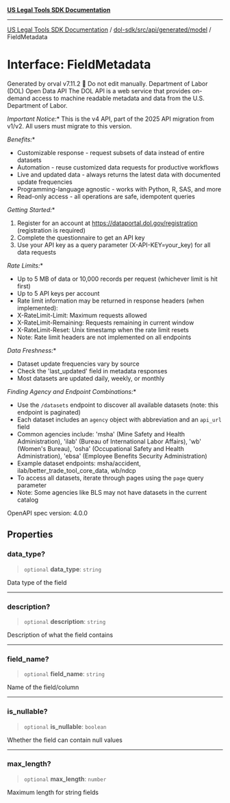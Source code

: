 [**US Legal Tools SDK Documentation**](../../../../../../README.md)

***

[US Legal Tools SDK Documentation](../../../../../../README.md) / [dol-sdk/src/api/generated/model](../README.md) / FieldMetadata

# Interface: FieldMetadata

Generated by orval v7.11.2 🍺
Do not edit manually.
Department of Labor (DOL) Open Data API
The DOL API is a web service that provides on-demand access to machine readable metadata and data from the U.S. Department of Labor.

*Important Notice:** This is the v4 API, part of the 2025 API migration from v1/v2. All users must migrate to this version.

*Benefits:**
- Customizable response - request subsets of data instead of entire datasets
- Automation - reuse customized data requests for productive workflows  
- Live and updated data - always returns the latest data with documented update frequencies
- Programming-language agnostic - works with Python, R, SAS, and more
- Read-only access - all operations are safe, idempotent queries

*Getting Started:**
1. Register for an account at https://dataportal.dol.gov/registration (registration is required)
2. Complete the questionnaire to get an API key
3. Use your API key as a query parameter (X-API-KEY=your_key) for all data requests

*Rate Limits:**
- Up to 5 MB of data or 10,000 records per request (whichever limit is hit first)
- Up to 5 API keys per account
- Rate limit information may be returned in response headers (when implemented):
 - X-RateLimit-Limit: Maximum requests allowed
 - X-RateLimit-Remaining: Requests remaining in current window
 - X-RateLimit-Reset: Unix timestamp when the rate limit resets
 - Note: Rate limit headers are not implemented on all endpoints

*Data Freshness:**
- Dataset update frequencies vary by source
- Check the 'last_updated' field in metadata responses
- Most datasets are updated daily, weekly, or monthly

*Finding Agency and Endpoint Combinations:**
- Use the `/datasets` endpoint to discover all available datasets (note: this endpoint is paginated)
- Each dataset includes an `agency` object with abbreviation and an `api_url` field
- Common agencies include: 'msha' (Mine Safety and Health Administration), 'ilab' (Bureau of International Labor Affairs),
 'wb' (Women's Bureau), 'osha' (Occupational Safety and Health Administration), 'ebsa' (Employee Benefits Security Administration)
- Example dataset endpoints: msha/accident, ilab/better_trade_tool_core_data, wb/ndcp
- To access all datasets, iterate through pages using the `page` query parameter
- Note: Some agencies like BLS may not have datasets in the current catalog

OpenAPI spec version: 4.0.0

## Properties

### data\_type?

> `optional` **data\_type**: `string`

Data type of the field

***

### description?

> `optional` **description**: `string`

Description of what the field contains

***

### field\_name?

> `optional` **field\_name**: `string`

Name of the field/column

***

### is\_nullable?

> `optional` **is\_nullable**: `boolean`

Whether the field can contain null values

***

### max\_length?

> `optional` **max\_length**: `number`

Maximum length for string fields
